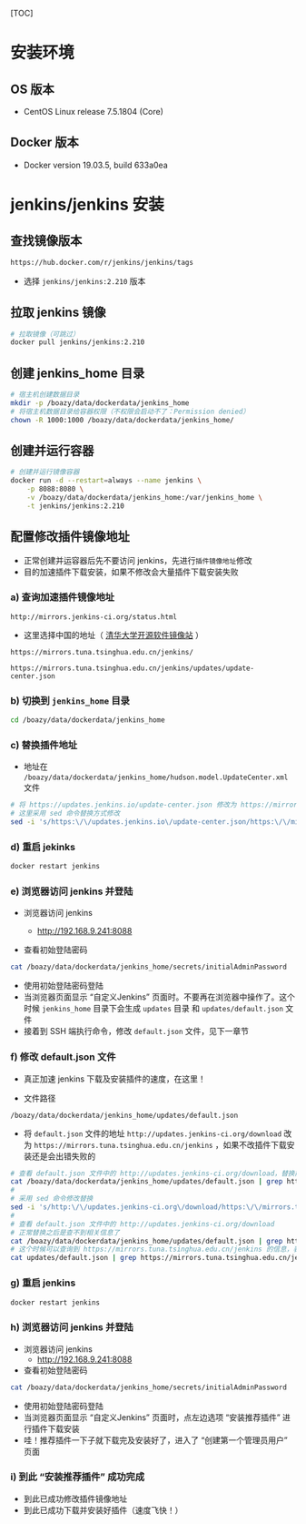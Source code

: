 [TOC]

# 安装环境

## OS 版本

* CentOS Linux release 7.5.1804 (Core)

## Docker 版本

* Docker version 19.03.5, build 633a0ea



# jenkins/jenkins 安装 

## 查找镜像版本

```html
https://hub.docker.com/r/jenkins/jenkins/tags
```

* 选择 `jenkins/jenkins:2.210` 版本

## 拉取 jenkins 镜像

```bash
# 拉取镜像（可跳过）
docker pull jenkins/jenkins:2.210
```

## 创建 jenkins_home 目录

```bash
# 宿主机创建数据目录
mkdir -p /boazy/data/dockerdata/jenkins_home
# 将宿主机数据目录给容器权限（不权限会启动不了：Permission denied）
chown -R 1000:1000 /boazy/data/dockerdata/jenkins_home/
```

## 创建并运行容器

```bash
# 创建并运行镜像容器
docker run -d --restart=always --name jenkins \
    -p 8088:8080 \
    -v /boazy/data/dockerdata/jenkins_home:/var/jenkins_home \
    -t jenkins/jenkins:2.210
```

## 配置修改插件镜像地址

* 正常创建并运容器后先不要访问 jenkins，先进行`插件镜像地址`修改
* 目的加速插件下载安装，如果不修改会大量插件下载安装失败

### a) 查询加速插件镜像地址

```url
http://mirrors.jenkins-ci.org/status.html
```

* 这里选择中国的地址（ [清华大学开源软件镜像站](https://mirrors.tuna.tsinghua.edu.cn/) ）

```url
https://mirrors.tuna.tsinghua.edu.cn/jenkins/
```

```url
https://mirrors.tuna.tsinghua.edu.cn/jenkins/updates/update-center.json
```

### b) 切换到 `jenkins_home` 目录

```bash
cd /boazy/data/dockerdata/jenkins_home
```

### c) 替换插件地址

* 地址在 `/boazy/data/dockerdata/jenkins_home/hudson.model.UpdateCenter.xml` 文件

```bash
# 将 https://updates.jenkins.io/update-center.json 修改为 https://mirrors.tuna.tsinghua.edu.cn/jenkins/updates/update-center.json
# 这里采用 sed 命令替换方式修改
sed -i 's/https:\/\/updates.jenkins.io\/update-center.json/https:\/\/mirrors.tuna.tsinghua.edu.cn\/jenkins\/updates\/update-center.json/g' hudson.model.UpdateCenter.xml
```

### d) 重启 jekinks

```bash
docker restart jenkins
```

### e) 浏览器访问 jenkins 并登陆

* 浏览器访问 jenkins
  * http://192.168.9.241:8088

* 查看初始登陆密码

```bash
cat /boazy/data/dockerdata/jenkins_home/secrets/initialAdminPassword
```

* 使用初始登陆密码登陆
* 当浏览器页面显示 “自定义Jenkins” 页面时。不要再在浏览器中操作了。这个时候 `jenkins_home` 目录下会生成 `updates` 目录 和 `updates/default.json` 文件
* 接着到 SSH 端执行命令，修改 `default.json` 文件，见下一章节

### f) 修改 default.json 文件

* 真正加速 jenkins 下载及安装插件的速度，在这里！

* 文件路径

```path
/boazy/data/dockerdata/jenkins_home/updates/default.json
```

* 将 `default.json` 文件的地址 `http://updates.jenkins-ci.org/download` 改为 `https://mirrors.tuna.tsinghua.edu.cn/jenkins` ，如果不改插件下载安装还是会出错失败的

```bash
# 查看 default.json 文件中的 http://updates.jenkins-ci.org/download，替换前可以查询到相关的信息
cat /boazy/data/dockerdata/jenkins_home/updates/default.json | grep http://updates.jenkins-ci.org/download
# 
# 采用 sed 命令修改替换
sed -i 's/http:\/\/updates.jenkins-ci.org\/download/https:\/\/mirrors.tuna.tsinghua.edu.cn\/jenkins/g' updates/default.json
# 
# 查看 default.json 文件中的 http://updates.jenkins-ci.org/download
# 正常替换之后是查不到相关信息了
cat /boazy/data/dockerdata/jenkins_home/updates/default.json | grep http://updates.jenkins-ci.org/download
# 这个时候可以查询到 https://mirrors.tuna.tsinghua.edu.cn/jenkins 的信息，表示替换成功咯
cat updates/default.json | grep https://mirrors.tuna.tsinghua.edu.cn/jenkins
```

### g) 重启 jenkins

```bash
docker restart jenkins
```

### h) 浏览器访问 jenkins 并登陆

* 浏览器访问 jenkins
  * http://192.168.9.241:8088
* 查看初始登陆密码

```bash
cat /boazy/data/dockerdata/jenkins_home/secrets/initialAdminPassword
```

* 使用初始登陆密码登陆
* 当浏览器页面显示 “自定义Jenkins” 页面时，点左边选项 “安装推荐插件” 进行插件下载安装
* 哇！推荐插件一下子就下载完及安装好了，进入了  “创建第一个管理员用户”  页面

### i) 到此  “安装推荐插件” 成功完成

* 到此已成功修改插件镜像地址
* 到此已成功下载并安装好插件（速度飞快！）